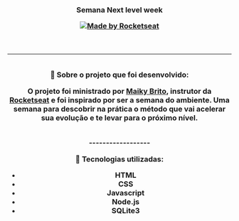 <h3 align="center">
<b>Semana Next level week <p><a href="https://rocketseat.com.br"><img alt="Made by Rocketseat" src="https://img.shields.io/badge/made%20by-Rocketseat-%237519C1"></a></p></b>
</br>   
   
------------------
</br>
📌 Sobre o projeto que foi desenvolvido:

O projeto foi ministrado por <a href="https://github.com/maykbrito">Maiky Brito</a>, instrutor da <a href="http://rocketseat.com.br">Rocketseat</a> e foi inspirado por ser a semana do ambiente. Uma semana para descobrir na prática o método que vai acelerar sua evolução e te levar para o próximo nível. 

</br>
------------------
</br>
 
🚀  <strong>Tecnologias utilizadas:</strong>

- HTML
- CSS
- Javascript
- Node.js
- SQLite3
</br></br>
